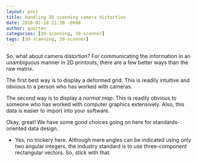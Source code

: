 ```yaml
---
layout: post
title: Handling 3D scanning camera distortion
date: 2018-02-18 21:30 -0600
author: quorten
categories: [3d-scanning, 3d-scanner]
tags: [3d-scanning, 3d-scanner]
---
```


So, what about camera distortion?  For communicating the information
in an unambiguous manner in 2D printouts, there are a few better ways
than the raw matrix.

The first best way is to display a deformed grid.  This is readily
intuitive and obvious to a person who has worked with cameras.

The second way is to display a _normal map_.  This is readily obvious
to someone who has worked with computer graphics extensively.  Also,
this data is easier to import into your software.

Okay, great!  We have some good choices going on here for
standards-oriented data design.

* Yes, no trickery here.  Although mere angles can be indicated using
  only two angular integers, the industry standard is to use
  three-component rectangular vectors.  So, stick with that.
